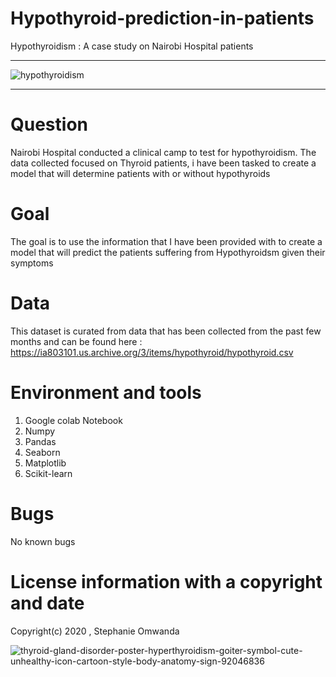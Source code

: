 # Hypothyroid-prediction-in-patients
Hypothyroidism : A case study on Nairobi Hospital patients
************************************************************************************************************************

![hypothyroidism](https://user-images.githubusercontent.com/56550310/73528958-e6cf1b00-4426-11ea-90bf-a71967bcfdf1.jpg)

**************************************************************************************************************************

# Question

Nairobi Hospital conducted a clinical camp to test for hypothyroidism. The data collected focused on Thyroid patients, i  have been tasked to create a model that will determine patients with or without hypothyroids

# Goal

The goal is to use the information that I have been provided with to create a model that will predict the patients suffering from Hypothyroidsm given their symptoms

# Data

This dataset is curated from data that has been collected from the past few months and can be found here : https://ia803101.us.archive.org/3/items/hypothyroid/hypothyroid.csv

# Environment and tools

1. Google colab Notebook
2. Numpy
3. Pandas
4. Seaborn
5. Matplotlib
6. Scikit-learn

# Bugs  
No known bugs 

# License information with a copyright and date 

Copyright(c) 2020 , Stephanie Omwanda


![thyroid-gland-disorder-poster-hyperthyroidism-goiter-symbol-cute-unhealthy-icon-cartoon-style-body-anatomy-sign-92046836](https://user-images.githubusercontent.com/56550310/73529426-ba67ce80-4427-11ea-8c74-7f9c3daa7136.jpg)
